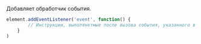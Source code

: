 Добавляет обработчик события.

```js title=Синтаксис:
element.addEventListener('event', function() {
		// Инструкции, выполянетмые после вызова события, указанного в первом аргументе 'event'
	}
)
```
